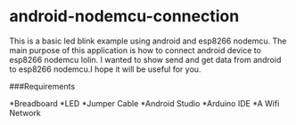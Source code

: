 # android-nodemcu-connection
This is a basic led blink example using android and esp8266 nodemcu. The main purpose of this application is how to connect android device to esp8266 nodemcu lolin. I wanted to show send and get data from android to esp8266 nodemcu.I hope it will be useful for you.

###Requirements

  *Breadboard
  *LED
  *Jumper Cable
  *Android Studio
  *Arduino IDE
  *A Wifi Network 
